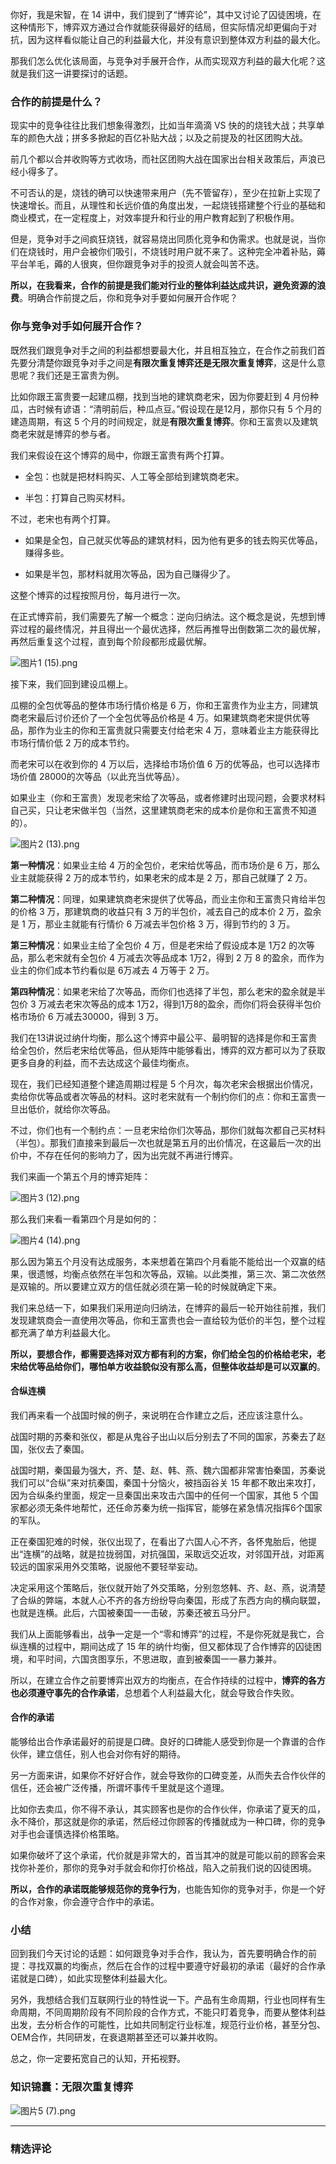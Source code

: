 <p data-nodeid="1">你好，我是宋智，在 14 讲中，我们提到了“博弈论”，其中又讨论了囚徒困境，在这种情形下，博弈双方通过合作就能获得最好的结局，但实际情况却更偏向于对抗，因为这样看似能让自己的利益最大化，并没有意识到整体双方利益的最大化。</p>
<p data-nodeid="25">那我们怎么优化该局面，与竞争对手展开合作，从而实现双方利益的最大化呢？这就是我们这一讲要探讨的话题。</p>
<h3 data-nodeid="179" class="">合作的前提是什么？</h3>
<p data-nodeid="180">现实中的竞争往往比我们想象得激烈，比如当年滴滴 VS 快的的烧钱大战；共享单车的颜色大战；拼多多掀起的百亿补贴大战；以及之前提及的社区团购大战。</p>




<p data-nodeid="27">前几个都以合并收购等方式收场，而社区团购大战在国家出台相关政策后，声浪已经小得多了。</p>
<p data-nodeid="28" class="">不可否认的是，烧钱的确可以快速带来用户（先不管留存），至少在拉新上实现了快速增长。而且，从理性和长远价值的角度出发，一起烧钱搭建整个行业的基础和商业模式，在一定程度上，对效率提升和行业的用户教育起到了积极作用。</p>
<p data-nodeid="29">但是，竞争对手之间疯狂烧钱，就容易烧出同质化竞争和伪需求。也就是说，当你们在烧钱时，用户会被你们吸引，不烧钱时用户就不来了。这种完全冲着补贴，薅平台羊毛，薅的人很爽，但你跟竞争对手的投资人就会叫苦不迭。</p>
<p data-nodeid="313"><strong data-nodeid="321">所以，在我看来，合作的前提是我们能对行业的整体利益达成共识，避免资源的浪费</strong>。明确合作前提之后，你和竞争对手要如何展开合作呢？</p>
<h3 data-nodeid="563" class="">你与竞争对手如何展开合作？</h3>
<p data-nodeid="623" class="">既然我们跟竞争对手之间的利益都想要最大化，并且相互独立，在合作之前我们首先要分清楚你跟竞争对手之间是<strong data-nodeid="629">有限次重复博弈还是无限次重复博弈</strong>，这是什么意思呢？我们还是王富贵为例。</p>





<p data-nodeid="696" class="">比如你跟王富贵要一起建瓜棚，找到当地的建筑商老宋，因为你要赶到 4 月份种瓜，古时候有谚语：“清明前后，种瓜点豆。”假设现在是12月，那你只有 5 个月的建造周期，有这 5 个月的时间规定，就是<strong data-nodeid="702">有限次重复博弈</strong>。你和王富贵以及建筑商老宋就是博弈的参与者。</p>

<p data-nodeid="859">我们来假设在这个博弈的局中，你跟王富贵有两个打算。</p>
<ul data-nodeid="1207">
<li data-nodeid="1208">
<p data-nodeid="1209" class="">全包：也就是把材料购买、人工等全部给到建筑商老宋。</p>
</li>
<li data-nodeid="1210">
<p data-nodeid="1211">半包：打算自己购买材料。</p>
</li>
</ul>



<p data-nodeid="1320">不过，老宋也有两个打算。</p>
<ul data-nodeid="1558">
<li data-nodeid="1559">
<p data-nodeid="1560">如果是全包，自己就买优等品的建筑材料，因为他有更多的钱去购买优等品，赚得多些。</p>
</li>
<li data-nodeid="1561">
<p data-nodeid="1562" class="">如果是半包，那材料就用次等品，因为自己赚得少了。</p>
</li>
</ul>







<p data-nodeid="1793">这整个博弈的过程按照月份，每月进行一次。</p>
<p data-nodeid="2033">在正式博弈前，我们需要先了解一个概念：逆向归纳法。这个概念是说，先想到博弈过程的最终情况，并且得出一个最优选择，然后再推导出倒数第二次的最优解，再然后重复这个过程，直到每个阶段都形成最优解。</p>
<p data-nodeid="2323"><img src="https://s0.lgstatic.com/i/image6/M01/56/EA/Cgp9HWEx3pqAO3aIAALLic7iP2c699.png" alt="图片1 (15).png" data-nodeid="2334"></p>
<p data-nodeid="2324">接下来，我们回到建设瓜棚上。</p>
<p data-nodeid="2325">瓜棚的全包优等品的整体市场行情价格是 6 万，你和王富贵作为业主方，同建筑商老宋最后讨价还价了一个全包优等品价格是 4 万。如果建筑商老宋提供优等品，那作为业主的你和王富贵就只需要支付给老宋 4 万，意味着业主方能获得比市场行情价低 2 万的成本节约。</p>
<p data-nodeid="2326">而老宋可以在收到你的 4 万以后，选择给市场价值 6 万的优等品，也可以选择市场价值 28000的次等品（以此充当优等品）。</p>
<p data-nodeid="2639">如果业主（你和王富贵）发现老宋给了次等品，或者修建时出现问题，会要求材料自己买，只让老宋做半包（当然，这里建筑商老宋的成本价是你和王富贵不知道的）。</p>
<p data-nodeid="2993"><img src="https://s0.lgstatic.com/i/image6/M00/56/F2/CioPOWEx3smACMHiAAKDdGpsOIw501.png" alt="图片2 (13).png" data-nodeid="3004"></p>
<p data-nodeid="4123" class=""><strong data-nodeid="4128">第一种情况</strong>：如果业主给 4 万的全包价，老宋给优等品，而市场价是 6 万，那么业主就能获得 2 万的成本节约，如果老宋的成本是 2 万，那自己就赚了 2 万。</p>






<p data-nodeid="4317" class=""><strong data-nodeid="4322">第二种情况</strong>：同理，如果建筑商老宋提供了优等品，而业主你和王富贵只肯给半包的价格 3 万，那建筑商的收益只有 3 万的半包价，减去自己的成本价 2  万，盈余是 1 万，那业主就能有行情价 6 万减去半包价格 3 万，得到节约的 3 万。</p>

<p data-nodeid="4519" class=""><strong data-nodeid="4524">第三种情况</strong>：如果业主给了全包价 4 万，但是老宋给了假设成本是 1万2 的次等品，那么老宋就有全包价 4 万减去次等品成本 1万2，得到 2 万 8 的盈余，而作为业主的你们成本节约看似是 6万减去 4 万等于 2 万。</p>

<p data-nodeid="5171"><strong data-nodeid="5179">第四种情况</strong>：如果老宋给了次等品，而你们也选择了半包，那么老宋的盈余就是半包价 3 万减去老宋次等品的成本 1万2，得到1万8的盈余，而你们将会获得半包价格市场价 6 万减去30000，得到 3 万。</p>
<p data-nodeid="5172">我们在13讲说过纳什均衡，那么这个博弈中最公平、最明智的选择是你和王富贵给全包价，然后老宋给优等品，但从矩阵中能够看出，博弈的双方都可以为了获取更多自身的利益，而不去达成这个最佳均衡点。</p>
<p data-nodeid="5173">现在，我们已经知道整个建造周期过程是 5 个月次，每次老宋会根据出价情况，卖给你优等品或者次等品的材料。这时老宋就有一个制约你们的点：你和王富贵一旦出低价，就给你次等品。</p>
<p data-nodeid="5635">不过，你们也有一个制约点：一旦老宋给你们次等品，那你们就每次都自己买材料（半包）。那我们直接来到最后一次也就是第五月的出价情况，在这最后一次的出价中，不存在任何的影响力了，因为出完就不再进行博弈。</p>
<p data-nodeid="6581">我们来画一个第五个月的博弈矩阵：</p>
<p data-nodeid="7095"><img src="https://s0.lgstatic.com/i/image6/M00/56/F2/CioPOWEx3y2Ad8_cAAKKf9Xr_94989.png" alt="图片3 (12).png" data-nodeid="7103"></p>
<p data-nodeid="7605">那么我们来看一看第四个月是如何的：</p>
<p data-nodeid="8159"><img src="https://s0.lgstatic.com/i/image6/M00/56/F2/CioPOWEx31OABnwKAAIdgi70fd8488.png" alt="图片4 (14).png" data-nodeid="8169"></p>
<p data-nodeid="8160">那么因为第五个月没有达成服务，本来想着在第四个月看能不能给出一个双赢的结果，很遗憾，均衡点依然在半包和次等品，双输。以此类推，第三次、第二次依然是双输的。所以要建立双方的信任就必须在第一轮的时候就确定下来。</p>
<p data-nodeid="8161">我们来总结一下，如果我们采用逆向归纳法，在博弈的最后一轮开始往前推，我们发现建筑商会一直使用次等品，你和王富贵也会一直给较为低价的半包，整个过程都充满了单方利益最大化。</p>
<p data-nodeid="8887"><strong data-nodeid="8899">所以，要想合作，都需要选择对双方都有利的方案，你们给全包的价格给老宋，老宋给优等品给你们，哪怕单方收益貌似没有那么高，但整体收益却是可以双赢的</strong>。</p>
<h4 data-nodeid="10878" class="">合纵连横</h4>
<p data-nodeid="10879">我们再来看一个战国时候的例子，来说明在合作建立之后，还应该注意什么。</p>





<p data-nodeid="8889">战国时期的苏秦和张仪，都是从鬼谷子出山以后分别去了不同的国家，苏秦去了赵国，张仪去了秦国。</p>
<p data-nodeid="8890">战国时期，秦国最为强大，齐、楚、赵、韩、燕、魏六国都非常害怕秦国，苏秦说我们可以“合纵”来对抗秦国，秦国十分恼火，被挡函谷关 15 年都不敢出来攻打，因为合纵条约里面，规定一旦秦国出来攻击六国中的任何一个国家，其他 5 个国家都必须无条件地帮忙，还任命苏秦为统一指挥官，能够在紧急情况指挥6个国家的军队。</p>
<p data-nodeid="8891">正在秦国犯难的时候，张仪出现了，在看出了六国人心不齐，各怀鬼胎后，他提出“连横”的战略，就是拉拢弱国，对抗强国，采取远交近攻，对邻国开战，对距离较远的国家采用外交策略，说服他不要轻举妄动。</p>
<p data-nodeid="8892">决定采用这个策略后，张仪就开始了外交策略，分别忽悠韩、齐、赵、燕，说清楚了合纵的弊端，本就人心不齐的各方纷纷导向秦国，形成了东西方向的横向联盟，也就是连横。此后，六国被秦国一一击破，苏秦还被五马分尸。</p>
<p data-nodeid="8893" class="">我们从上面能够看出，战争一定是一个“零和博弈”的过程，不是你死就是我亡，合纵连横的过程中，期间达成了 15 年的纳什均衡，但又都体现了合作博弈的囚徒困境，和平时间，六国贪图享乐，不思进取，直到被秦国一一暴力兼并。</p>
<p data-nodeid="11548">所以，在建立合作之前要博弈出双方的均衡点，在合作持续的过程中，<strong data-nodeid="11559">博弈的各方也必须遵守事先的合作承诺</strong>，总想着个人利益最大化，就会导致合作失败。</p>
<h4 data-nodeid="13333" class="">合作的承诺</h4>
<p data-nodeid="13334">能够给出合作承诺最好的前提是口碑。良好的口碑能人感受到你是一个靠谱的合作伙伴，建立信任，别人也会对你有好的期待。</p>





<p data-nodeid="11550">另一方面来讲，如果你不好好合作，就会导致你的口碑变差，从而失去合作伙伴的信任，还会被广泛传播，所谓坏事传千里就是这个道理。</p>
<p data-nodeid="11551" class="">比如你去卖瓜，你不得不承认，其实顾客也是你的合作伙伴，你承诺了夏天的瓜，永不降价，那这就是你的承诺，然后经过你顾客的传播就成为一种口碑，你的竞争对手也会谨慎选择价格策略。</p>
<p data-nodeid="11552">如果你破坏了这个承诺，代价就是非常大的，首当其冲的就是可能以前的顾客会来找你补差价，那你的竞争对手就会和你打价格战，陷入之前我们说的囚徒困境。</p>
<p data-nodeid="14421"><strong data-nodeid="14429">所以，合作的承诺既能够规范你的竞争行为</strong>，也能告知你的竞争对手，你是一个好的合作对象，你会遵守合作中的承诺。</p>
<h3 data-nodeid="15943" class="">小结</h3>
<p data-nodeid="15944">回到我们今天讨论的话题：如何跟竞争对手合作，我认为，首先要明确合作的前提：寻找双赢的均衡点，然后在合作的过程中要遵守好最初的承诺（最好的合作承诺就是口碑），如此实现整体利益最大化。</p>




<p data-nodeid="14423">另外，我想结合我们互联网行业的特性说一下。产品有生命周期，行业也同样有生命周期，不同周期阶段有不同阶段的合作方式，不能只盯着竞争，而要从整体利益出发，去分析合作的可能性，比如共同制定行业标准，规范行业价格，甚至分包、OEM合作，共同研发，在衰退期甚至还可以兼并收购。</p>
<p data-nodeid="16699">总之，你一定要拓宽自己的认知，开拓视野。</p>
<h3 data-nodeid="18792">知识锦囊：无限次重复博弈</h3>
<p data-nodeid="18793" class="te-preview-highlight"><img src="https://s0.lgstatic.com/i/image6/M00/56/F2/CioPOWEx3_iAAo2cAAHa68jsN3E521.png" alt="图片5 (7).png" data-nodeid="18801"></p>

---

### 精选评论


